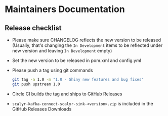 # Maintainers Documentation

## Release checklist

* Please make sure CHANGELOG reflects the new version to be released
  (Usually, that's changing the `In Development` items to be reflected under
   new version and leaving `In Development` empty)
* Set the new version to be released in pom.xml and config.yml
* Please push a tag using git commands

    ```bash
    git tag -a 1.0 -m "1.0 - Shiny new features and bug fixes"
    git push upstream 1.0
    ```

* Circle CI builds the tag and ships to GitHub Releases
* `scalyr-kafka-connect-scalyr-sink-<version>.zip` is included in the GitHub Releases Downloads
